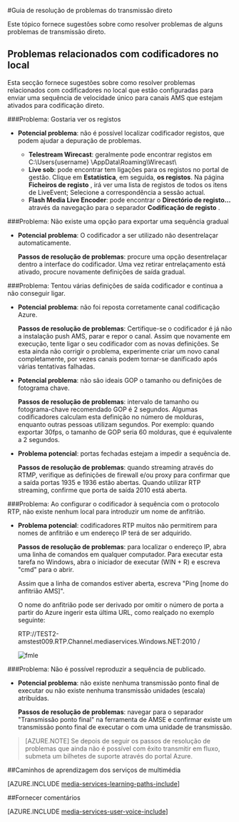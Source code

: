 <properties 
    pageTitle="Guia de resolução de problemas do transmissão direto | Microsoft Azure" 
    description="Este tópico fornece sugestões sobre como resolver problemas de transmissão direto." 
    services="media-services" 
    documentationCenter="" 
    authors="juliako" 
    manager="erikre" 
    editor=""/>

<tags 
    ms.service="media-services" 
    ms.workload="media" 
    ms.tgt_pltfrm="na" 
    ms.devlang="na" 
    ms.topic="article" 
    ms.date="10/12/2016"  
    ms.author="juliako"/>

#<a name="troubleshooting-guide-for-live-streaming"></a>Guia de resolução de problemas do transmissão direto

Este tópico fornece sugestões sobre como resolver problemas de alguns problemas de transmissão direto.

## <a name="issues-related-to-on-premises-encoders"></a>Problemas relacionados com codificadores no local 

Esta secção fornece sugestões sobre como resolver problemas relacionados com codificadores no local que estão configuradas para enviar uma sequência de velocidade único para canais AMS que estejam ativados para codificação direto.

###<a name="problem-would-like-to-see-logs"></a>Problema: Gostaria ver os registos 

- **Potencial problema**: não é possível localizar codificador registos, que podem ajudar a depuração de problemas.
    
    - **Telestream Wirecast**: geralmente pode encontrar registos em C:\Users\{username} \AppData\Roaming\Wirecast\ 
    - **Live sob**: pode encontrar tem ligações para os registos no portal de gestão. Clique em **Estatística**, em seguida, **os registos**. Na página **Ficheiros de registo** , irá ver uma lista de registos de todos os itens de LiveEvent; Selecione a correspondência a sessão actual. 
    - **Flash Media Live Encoder**: pode encontrar o **Directório de registo...** através da navegação para o separador **Codificação de registo** .
    
###<a name="problem-there-is-no-option-for-outputting-a-progressive-stream"></a>Problema: Não existe uma opção para exportar uma sequência gradual

- **Potencial problema**: O codificador a ser utilizado não desentrelaçar automaticamente. 

    **Passos de resolução de problemas**: procure uma opção desentrelaçar dentro a interface do codificador. Uma vez retirar entrelaçamento está ativado, procure novamente definições de saída gradual. 
 
###<a name="problem-tried-several-encoder-output-settings-and-still-unable-to-connect"></a>Problema: Tentou várias definições de saída codificador e continua a não conseguir ligar. 

- **Potencial problema**: não foi reposta corretamente canal codificação Azure. 

    **Passos de resolução de problemas**: Certifique-se o codificador é já não a instalação push AMS, parar e repor o canal. Assim que novamente em execução, tente ligar o seu codificador com as novas definições. Se esta ainda não corrigir o problema, experimente criar um novo canal completamente, por vezes canais podem tornar-se danificado após várias tentativas falhadas.  

- **Potencial problema**: não são ideais GOP o tamanho ou definições de fotograma chave. 

    **Passos de resolução de problemas**: intervalo de tamanho ou fotograma-chave recomendado GOP é 2 segundos. Algumas codificadores calculam esta definição no número de molduras, enquanto outras pessoas utilizam segundos. Por exemplo: quando exportar 30fps, o tamanho de GOP seria 60 molduras, que é equivalente a 2 segundos.  
     
- **Problema potencial**: portas fechadas estejam a impedir a sequência de. 

    **Passos de resolução de problemas**: quando streaming através do RTMP, verifique as definições de firewall e/ou proxy para confirmar que a saída portas 1935 e 1936 estão abertas. Quando utilizar RTP streaming, confirme que porta de saída 2010 está aberta. 


###<a name="problem-when-configuring-the-encoder-to-stream-with-the-rtp-protocol-there-is-no-place-to-enter-a-host-name"></a>Problema: Ao configurar o codificador à sequência com o protocolo RTP, não existe nenhum local para introduzir um nome de anfitrião. 

- **Problema potencial**: codificadores RTP muitos não permitirem para nomes de anfitrião e um endereço IP terá de ser adquirido.  

    **Passos de resolução de problemas**: para localizar o endereço IP, abra uma linha de comandos em qualquer computador. Para executar esta tarefa no Windows, abra o iniciador de executar (WIN + R) e escreva "cmd" para o abrir.  

    Assim que a linha de comandos estiver aberta, escreva "Ping [nome do anfitrião AMS]". 

    O nome do anfitrião pode ser derivado por omitir o número de porta a partir do Azure ingerir esta última URL, como realçado no exemplo seguinte: 

    RTP://TEST2-amstest009.RTP.Channel.mediaservices.Windows.NET:2010 / 

    ![fmle](./media/media-services-fmle-live-encoder/media-services-fmle10.png)

###<a name="problem-unable-to-playback-the-published-stream"></a>Problema: Não é possível reproduzir a sequência de publicado.
 
- **Potencial problema**: não existe nenhuma transmissão ponto final de executar ou não existe nenhuma transmissão unidades (escala) atribuídas. 

    **Passos de resolução de problemas**: navegar para o separador "Transmissão ponto final" na ferramenta de AMSE e confirmar existe um transmissão ponto final de executar o com uma unidade de transmissão. 
    


>[AZURE.NOTE] Se depois de seguir os passos de resolução de problemas que ainda não é possível com êxito transmitir em fluxo, submeta um bilhetes de suporte através do portal Azure.

##<a name="media-services-learning-paths"></a>Caminhos de aprendizagem dos serviços de multimédia

[AZURE.INCLUDE [media-services-learning-paths-include](../../includes/media-services-learning-paths-include.md)]

##<a name="provide-feedback"></a>Fornecer comentários

[AZURE.INCLUDE [media-services-user-voice-include](../../includes/media-services-user-voice-include.md)]
